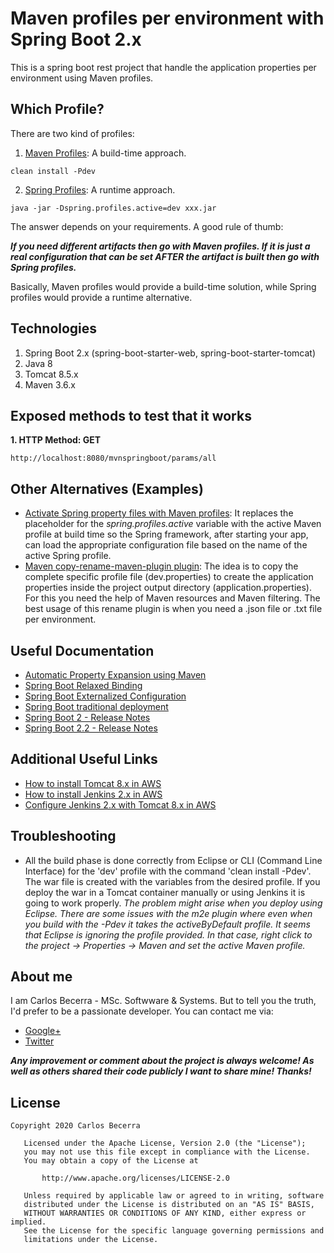 # Maven profiles per environment with Spring Boot 2.x

This is a spring boot rest project that handle the application properties per environment using Maven profiles.

## Which Profile?

There are two kind of profiles:

1. [Maven Profiles](http://maven.apache.org/guides/introduction/introduction-to-profiles.html): A build-time approach.
```
clean install -Pdev
```

2. [Spring Profiles](https://docs.spring.io/spring-boot/docs/current/reference/html/boot-features-profiles.html): A runtime approach.
```
java -jar -Dspring.profiles.active=dev xxx.jar
```

The answer depends on your requirements. A good rule of thumb:

_**If you need different artifacts then go with Maven profiles. If it is just a real configuration that can be set AFTER the artifact is built then go with Spring profiles.**_

Basically, Maven profiles would provide a build-time solution, while Spring profiles would provide a runtime alternative.

## Technologies

1. Spring Boot 2.x (spring-boot-starter-web, spring-boot-starter-tomcat)
2. Java 8
3. Tomcat 8.5.x
4. Maven 3.6.x

## Exposed methods to test that it works

**1. HTTP Method: GET**
```
http://localhost:8080/mvnspringboot/params/all
```

## Other Alternatives (Examples)

* [Activate Spring property files with Maven profiles](http://dolszewski.com/spring/spring-boot-properties-per-maven-profile/): It replaces the placeholder for the _spring.profiles.active_ variable with the active Maven profile at build time so the Spring framework, after starting your app, can load the appropriate configuration file based on the name of the active Spring profile.
* [Maven copy-rename-maven-plugin plugin](https://coderplus.github.io/copy-rename-maven-plugin/usage.html): The idea is to copy the complete specific profile file (dev.properties) to create the application properties inside the project output directory (application.properties). For this you need the help of Maven resources and Maven filtering. The best usage of this rename plugin is when you need a .json file or .txt file per environment.

## Useful Documentation

* [Automatic Property Expansion using Maven](https://docs.spring.io/spring-boot/docs/current/reference/html/howto-properties-and-configuration.html)
* [Spring Boot Relaxed Binding](https://github.com/spring-projects/spring-boot/wiki/Relaxed-Binding-2.0)
* [Spring Boot Externalized Configuration](https://docs.spring.io/spring-boot/docs/current/reference/html/boot-features-external-config.html)
* [Spring Boot traditional deployment](https://docs.spring.io/spring-boot/docs/current/reference/html/howto-traditional-deployment.html)
* [Spring Boot 2 - Release Notes](https://github.com/spring-projects/spring-boot/wiki/Spring-Boot-2.0-Release-Notes)
* [Spring Boot 2.2 - Release Notes](https://github.com/spring-projects/spring-booT/wiki/Spring-Boot-2.2.0-M1-Release-Notes)

## Additional Useful Links

* [How to install Tomcat 8.x in AWS](https://github.com/carlosCharz/installtomcataws)
* [How to install Jenkins 2.x in AWS](https://github.com/carlosCharz/installjenkinsaws)
* [Configure Jenkins 2.x with Tomcat 8.x in AWS](https://github.com/carlosCharz/configurejenkinstomcat)

## Troubleshooting

* All the build phase is done correctly from Eclipse or CLI (Command Line Interface) for the 'dev' profile with the command 'clean install -Pdev'. The war file is created with the variables from the desired profile. If you deploy the war in a Tomcat container manually or using Jenkins it is going to work properly. _The problem might arise when you deploy using Eclipse. There are some issues with the m2e plugin where even when you build with the -Pdev it takes the activeByDefault profile. It seems that Eclipse is ignoring the profile provided. In that case, right click to the project -> Properties -> Maven and set the active Maven profile._

## About me
I am Carlos Becerra - MSc. Softwware & Systems.  But to tell you the truth, I'd prefer to be a passionate developer. You can contact me via:

* [Google+](https://plus.google.com/+CarlosBecerraRodr%C3%ADguez)
* [Twitter](https://twitter.com/CarlosBecerraRo)

_**Any improvement or comment about the project is always welcome! As well as others shared their code publicly I want to share mine! Thanks!**_

## License
```javas
Copyright 2020 Carlos Becerra

   Licensed under the Apache License, Version 2.0 (the "License");
   you may not use this file except in compliance with the License.
   You may obtain a copy of the License at

       http://www.apache.org/licenses/LICENSE-2.0

   Unless required by applicable law or agreed to in writing, software
   distributed under the License is distributed on an "AS IS" BASIS,
   WITHOUT WARRANTIES OR CONDITIONS OF ANY KIND, either express or implied.
   See the License for the specific language governing permissions and
   limitations under the License.
